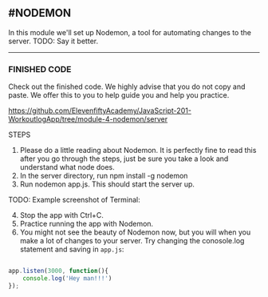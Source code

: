 #NODEMON
---
In this module we'll set up Nodemon, a tool for automating changes to the server. TODO: Say it better.

<hr />


### FINISHED CODE
Check out the finished code. We highly advise that you do not copy and paste. We offer this to you to help guide you and help you practice.

https://github.com/ElevenfiftyAcademy/JavaScript-201-WorkoutlogApp/tree/module-4-nodemon/server


STEPS
1. Please do a little reading about Nodemon. It is perfectly fine to read this after you go through the steps, just be sure you take a look and understand what node does. 
2. In the server directory, run npm install -g nodemon
3. Run nodemon app.js. This should start the server up. 

TODO: Example screenshot of Terminal:

4. Stop the app with Ctrl+C.
5. Practice running the app with Nodemon. 
6. You might not see the beauty of Nodemon now, but you will when you make a lot of changes to your server. Try changing the conosole.log statement and saving in `app.js`:

```js

app.listen(3000, function(){
	console.log('Hey man!!!')
});
```
